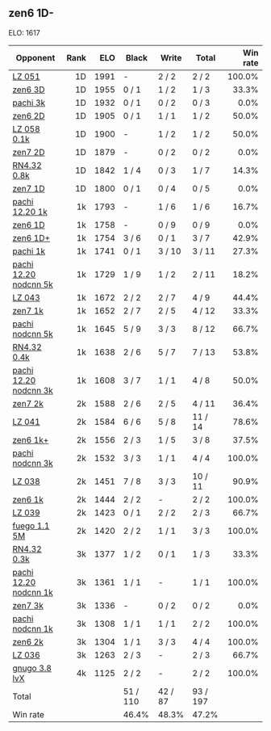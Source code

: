 ## zen6 1D- ##

ELO: 1617

Opponent | Rank | ELO | Black | Write | Total | Win rate
---------|-----:|----:|-------|-------|-------|-------:
[LZ 051](LZ%20051.md) | 1D | 1991 | - | 2 / 2 | 2 / 2 | 100.0%
[zen6 3D](zen6%203D.md) | 1D | 1955 | 0 / 1 | 1 / 2 | 1 / 3 | 33.3%
[pachi 3k](pachi%203k.md) | 1D | 1932 | 0 / 1 | 0 / 2 | 0 / 3 | 0.0%
[zen6 2D](zen6%202D.md) | 1D | 1905 | 0 / 1 | 1 / 1 | 1 / 2 | 50.0%
[LZ 058 0.1k](LZ%20058%200.1k.md) | 1D | 1900 | - | 1 / 2 | 1 / 2 | 50.0%
[zen7 2D](zen7%202D.md) | 1D | 1879 | - | 0 / 2 | 0 / 2 | 0.0%
[RN4.32 0.8k](RN4.32%200.8k.md) | 1D | 1842 | 1 / 4 | 0 / 3 | 1 / 7 | 14.3%
[zen7 1D](zen7%201D.md) | 1D | 1800 | 0 / 1 | 0 / 4 | 0 / 5 | 0.0%
[pachi 12.20 1k](pachi%2012.20%201k.md) | 1k | 1793 | - | 1 / 6 | 1 / 6 | 16.7%
[zen6 1D](zen6%201D.md) | 1k | 1758 | - | 0 / 9 | 0 / 9 | 0.0%
[zen6 1D+](zen6%201D+.md) | 1k | 1754 | 3 / 6 | 0 / 1 | 3 / 7 | 42.9%
[pachi 1k](pachi%201k.md) | 1k | 1741 | 0 / 1 | 3 / 10 | 3 / 11 | 27.3%
[pachi 12.20 nodcnn 5k](pachi%2012.20%20nodcnn%205k.md) | 1k | 1729 | 1 / 9 | 1 / 2 | 2 / 11 | 18.2%
[LZ 043](LZ%20043.md) | 1k | 1672 | 2 / 2 | 2 / 7 | 4 / 9 | 44.4%
[zen7 1k](zen7%201k.md) | 1k | 1652 | 2 / 7 | 2 / 5 | 4 / 12 | 33.3%
[pachi nodcnn 5k](pachi%20nodcnn%205k.md) | 1k | 1645 | 5 / 9 | 3 / 3 | 8 / 12 | 66.7%
[RN4.32 0.4k](RN4.32%200.4k.md) | 1k | 1638 | 2 / 6 | 5 / 7 | 7 / 13 | 53.8%
[pachi 12.20 nodcnn 3k](pachi%2012.20%20nodcnn%203k.md) | 1k | 1608 | 3 / 7 | 1 / 1 | 4 / 8 | 50.0%
[zen7 2k](zen7%202k.md) | 2k | 1588 | 2 / 6 | 2 / 5 | 4 / 11 | 36.4%
[LZ 041](LZ%20041.md) | 2k | 1584 | 6 / 6 | 5 / 8 | 11 / 14 | 78.6%
[zen6 1k+](zen6%201k+.md) | 2k | 1556 | 2 / 3 | 1 / 5 | 3 / 8 | 37.5%
[pachi nodcnn 3k](pachi%20nodcnn%203k.md) | 2k | 1532 | 3 / 3 | 1 / 1 | 4 / 4 | 100.0%
[LZ 038](LZ%20038.md) | 2k | 1451 | 7 / 8 | 3 / 3 | 10 / 11 | 90.9%
[zen6 1k](zen6%201k.md) | 2k | 1444 | 2 / 2 | - | 2 / 2 | 100.0%
[LZ 039](LZ%20039.md) | 2k | 1423 | 0 / 1 | 2 / 2 | 2 / 3 | 66.7%
[fuego 1.1 5M](fuego%201.1%205M.md) | 2k | 1420 | 2 / 2 | 1 / 1 | 3 / 3 | 100.0%
[RN4.32 0.3k](RN4.32%200.3k.md) | 3k | 1377 | 1 / 2 | 0 / 1 | 1 / 3 | 33.3%
[pachi 12.20 nodcnn 1k](pachi%2012.20%20nodcnn%201k.md) | 3k | 1361 | 1 / 1 | - | 1 / 1 | 100.0%
[zen7 3k](zen7%203k.md) | 3k | 1336 | - | 0 / 2 | 0 / 2 | 0.0%
[pachi nodcnn 1k](pachi%20nodcnn%201k.md) | 3k | 1308 | 1 / 1 | 1 / 1 | 2 / 2 | 100.0%
[zen6 2k](zen6%202k.md) | 3k | 1304 | 1 / 1 | 3 / 3 | 4 / 4 | 100.0%
[LZ 036](LZ%20036.md) | 3k | 1263 | 2 / 3 | - | 2 / 3 | 66.7%
[gnugo 3.8 lvX](gnugo%203.8%20lvX.md) | 4k | 1125 | 2 / 2 | - | 2 / 2 | 100.0%
Total | | | 51 / 110 | 42 / 87 | 93 / 197 | 
Win rate| | | 46.4% | 48.3% | 47.2% | 
